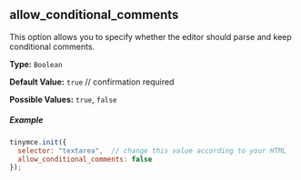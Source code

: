 ## allow_conditional_comments

This option allows you to specify whether the editor should parse and keep conditional comments.

**Type:** `Boolean`

**Default Value:** `true`  // confirmation required

**Possible Values:** `true`, `false`

##### Example

```js
tinymce.init({
  selector: "textarea",  // change this value according to your HTML
  allow_conditional_comments: false
});
```
